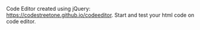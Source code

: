 Code Editor created using jQuery: https://codestreetone.github.io/codeeditor.
Start and test your html code on code editor.
